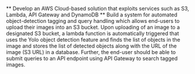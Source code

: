 ** Develop an AWS Cloud-based solution that exploits services such as S3, Lambda, API Gateway and DynamoDB **
Build a system for automated object-detection tagging and query handling which allows end-users to upload their 
images into an S3 bucket. 
Upon uploading of an image to a designated S3 bucket, a lambda function is automatically triggered that uses the 
Yolo object detection feature and finds the list of objects in the image and stores the list of detected objects along 
with the URL of the image (S3 URL) in a database.
Further, the end-user should be able to submit queries to an API endpoint using API Gateway to search tagged 
images.
